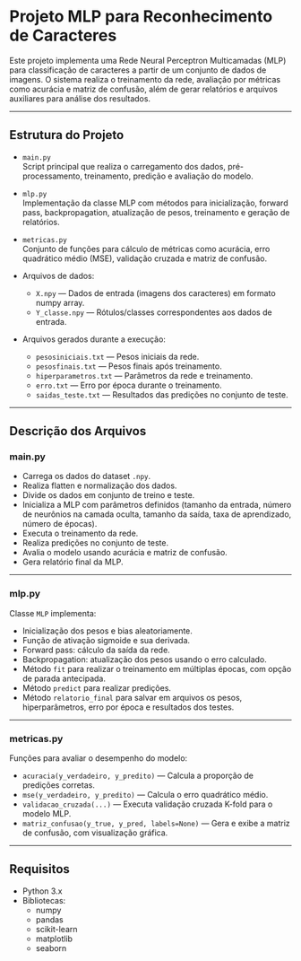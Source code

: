 # Projeto MLP para Reconhecimento de Caracteres 

Este projeto implementa uma Rede Neural Perceptron Multicamadas (MLP) para classificação de caracteres a partir de um conjunto de dados de imagens. O sistema realiza o treinamento da rede, avaliação por métricas como acurácia e matriz de confusão, além de gerar relatórios e arquivos auxiliares para análise dos resultados.

---

## Estrutura do Projeto

- `main.py`  
  Script principal que realiza o carregamento dos dados, pré-processamento, treinamento, predição e avaliação do modelo.

- `mlp.py`  
  Implementação da classe MLP com métodos para inicialização, forward pass, backpropagation, atualização de pesos, treinamento e geração de relatórios.

- `metricas.py`  
  Conjunto de funções para cálculo de métricas como acurácia, erro quadrático médio (MSE), validação cruzada e matriz de confusão.

- Arquivos de dados:  
  - `X.npy` — Dados de entrada (imagens dos caracteres) em formato numpy array.  
  - `Y_classe.npy` — Rótulos/classes correspondentes aos dados de entrada.

- Arquivos gerados durante a execução:  
  - `pesosiniciais.txt` — Pesos iniciais da rede.  
  - `pesosfinais.txt` — Pesos finais após treinamento.  
  - `hiperparametros.txt` — Parâmetros da rede e treinamento.  
  - `erro.txt` — Erro por época durante o treinamento.  
  - `saidas_teste.txt` — Resultados das predições no conjunto de teste.

---

## Descrição dos Arquivos

### main.py

- Carrega os dados do dataset `.npy`.
- Realiza flatten e normalização dos dados.
- Divide os dados em conjunto de treino e teste.
- Inicializa a MLP com parâmetros definidos (tamanho da entrada, número de neurônios na camada oculta, tamanho da saída, taxa de aprendizado, número de épocas).
- Executa o treinamento da rede.
- Realiza predições no conjunto de teste.
- Avalia o modelo usando acurácia e matriz de confusão.
- Gera relatório final da MLP.

---

### mlp.py

Classe `MLP` implementa:

- Inicialização dos pesos e bias aleatoriamente.
- Função de ativação sigmoide e sua derivada.
- Forward pass: cálculo da saída da rede.
- Backpropagation: atualização dos pesos usando o erro calculado.
- Método `fit` para realizar o treinamento em múltiplas épocas, com opção de parada antecipada.
- Método `predict` para realizar predições.
- Método `relatorio_final` para salvar em arquivos os pesos, hiperparâmetros, erro por época e resultados dos testes.

---

### metricas.py

Funções para avaliar o desempenho do modelo:

- `acuracia(y_verdadeiro, y_predito)` — Calcula a proporção de predições corretas.
- `mse(y_verdadeiro, y_predito)` — Calcula o erro quadrático médio.
- `validacao_cruzada(...)` — Executa validação cruzada K-fold para o modelo MLP.
- `matriz_confusao(y_true, y_pred, labels=None)` — Gera e exibe a matriz de confusão, com visualização gráfica.

---

## Requisitos

- Python 3.x
- Bibliotecas:
  - numpy
  - pandas
  - scikit-learn
  - matplotlib
  - seaborn


